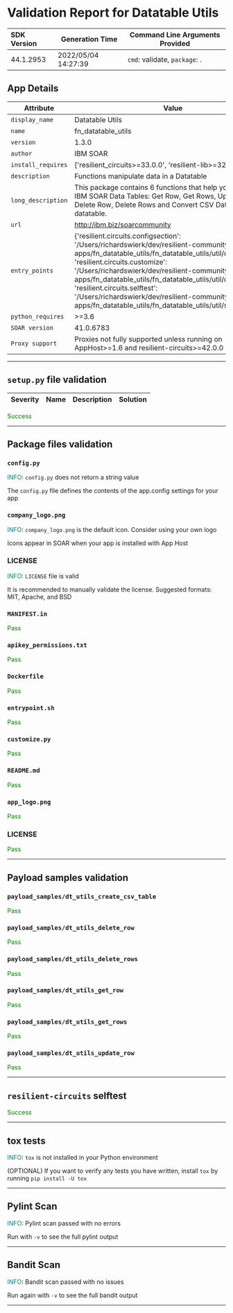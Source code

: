 

# Validation Report for Datatable Utils

| SDK Version       | Generation Time          | Command Line Arguments Provided |
| :---------------- | ------------------------ | ------------------------------- |
| 44.1.2953 | 2022/05/04 14:27:39 | `cmd`: validate, `package`: . |

## App Details
| Attribute | Value |
| --------- | ----- |
| `display_name` | Datatable Utils |
| `name` | fn_datatable_utils |
| `version` | 1.3.0 |
| `author` | IBM SOAR |
| `install_requires` | ['resilient_circuits>=33.0.0', 'resilient-lib>=32.0.140'] |
| `description` | Functions manipulate data in a Datatable |
| `long_description` | This package contains 6 functions that help you manipulate IBM SOAR Data Tables: Get Row,  Get Rows, Update Row, Delete Row, Delete Rows and Convert CSV Data to a datatable. |
| `url` | http://ibm.biz/soarcommunity |
| `entry_points` | {'resilient.circuits.configsection': '/Users/richardswierk/dev/resilient-community-apps/fn_datatable_utils/fn_datatable_utils/util/config.py',<br> 'resilient.circuits.customize': '/Users/richardswierk/dev/resilient-community-apps/fn_datatable_utils/fn_datatable_utils/util/customize.py',<br> 'resilient.circuits.selftest': '/Users/richardswierk/dev/resilient-community-apps/fn_datatable_utils/fn_datatable_utils/util/selftest.py'} |
| `python_requires` | >=3.6 |
| `SOAR version` | 41.0.6783 |
| `Proxy support` | Proxies not fully supported unless running on AppHost>=1.6 and resilient-circuits>=42.0.0 |

---


## `setup.py` file validation
| Severity | Name | Description | Solution |
| --- | --- | --- | --- |

<span style="color:green">Success</span>


---


## Package files validation

### ``config.py``
<span style="color:teal">INFO</span>: `config.py` does not return a string value

The `config.py` file defines the contents of the app.config settings for your app


### `company_logo.png`
<span style="color:teal">INFO</span>: `company_logo.png` is the default icon. Consider using your own logo

Icons appear in SOAR when your app is installed with App Host


### LICENSE
<span style="color:teal">INFO</span>: `LICENSE` file is valid

It is recommended to manually validate the license. Suggested formats: MIT, Apache, and BSD


### `MANIFEST.in`
<span style="color:green">Pass</span>


### `apikey_permissions.txt`
<span style="color:green">Pass</span>


### `Dockerfile`
<span style="color:green">Pass</span>


### `entrypoint.sh`
<span style="color:green">Pass</span>


### ``customize.py``
<span style="color:green">Pass</span>


### `README.md`
<span style="color:green">Pass</span>


### `app_logo.png`
<span style="color:green">Pass</span>


### LICENSE
<span style="color:green">Pass</span>

 
---
 

## Payload samples validation

### `payload_samples/dt_utils_create_csv_table`
<span style="color:green">Pass</span>


### `payload_samples/dt_utils_delete_row`
<span style="color:green">Pass</span>


### `payload_samples/dt_utils_delete_rows`
<span style="color:green">Pass</span>


### `payload_samples/dt_utils_get_row`
<span style="color:green">Pass</span>


### `payload_samples/dt_utils_get_rows`
<span style="color:green">Pass</span>


### `payload_samples/dt_utils_update_row`
<span style="color:green">Pass</span>

 
---
 

## `resilient-circuits` selftest

<span style="color:green">Success</span>


---
 

## tox tests
<span style="color:teal">INFO</span>: `tox` is not installed in your Python environment

(OPTIONAL) If you want to verify any tests you have written, install `tox` by running ```pip install -U tox```



---
 

## Pylint Scan
<span style="color:teal">INFO</span>: Pylint scan passed with no errors

Run with `-v` to see the full pylint output



---
 

## Bandit Scan
<span style="color:teal">INFO</span>: Bandit scan passed with no issues

Run again with `-v` to see the full bandit output



---
 